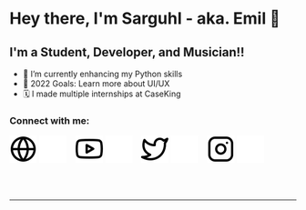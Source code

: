# Hey there, I'm Sarguhl - aka. Emil 👋 

## I'm a Student, Developer, and Musician!!

- 🌱 I’m currently enhancing my Python skills
- 🥅 2022 Goals: Learn more about UI/UX
- 🗓️ I made multiple internships at CaseKing

### Connect with me:

[![website](./img/globe-light.svg)](https://sarguhl.lol#gh-light-mode-only)
[![website](./img/globe-dark.svg)](https://sarguhl.lol#gh-dark-mode-only)
&nbsp;&nbsp;
[![website](./img/youtube-light.svg)](https://youtube.com/sarguhl#gh-light-mode-only)
[![website](./img/youtube-dark.svg)](https://youtube.com/sarguhl#gh-dark-mode-only)
&nbsp;&nbsp;
[![website](./img/twitter-light.svg)](https://twitter.com/sarguhl#gh-light-mode-only)
[![website](./img/twitter-dark.svg)](https://twitter.com/sarguhl#gh-dark-mode-only)
&nbsp;&nbsp;
[![website](./img/instagram-light.svg)](https://instagram.com/sarguhl#gh-light-mode-only)
[![website](./img/instagram-dark.svg)](https://instagram.com/sarguhl#gh-dark-mode-only)

<br />
<br />

---
